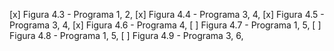 [x] Figura 4.3 - Programa 1, 2,
[x] Figura 4.4 - Programa       3, 4,
[x] Figura 4.5 - Programa       3, 4,
[x] Figura 4.6 - Programa          4,
[ ] Figura 4.7 - Programa 1,          5,
[ ] Figura 4.8 - Programa 1,          5,
[ ] Figura 4.9 - Programa       3,       6,
